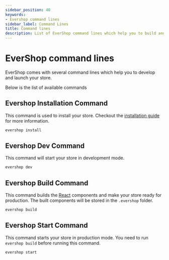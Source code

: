 ```yaml
---
sidebar_position: 40
keywords:
- Evershop command lines
sidebar_label: Command Lines
title: Command lines
description: List of EverShop command lines which help you to build and launch your online store with detail explain.
---
```


# EverShop command lines

EverShop comes with several command lines which help you to develop and launch your store.

Below is the list of available commands

## Evershop Installation Command

This command is used to install your store. Checkout the [installation guide](/docs/development/getting-started/installation-guide) for more information.

```bash
evershop install
```

## Evershop Dev Command

This command will start your store in development mode. 

```bash
evershop dev
```

## Evershop Build Command

This command builds the [React](https://reactjs.org/) components and make your store ready for production. The built components will be stored in the `.evershop` folder.


```bash
evershop build
```

## Evershop Start Command

This command starts your store in production mode. You need to run `evershop build` before running this command.

```bash
evershop start
```

